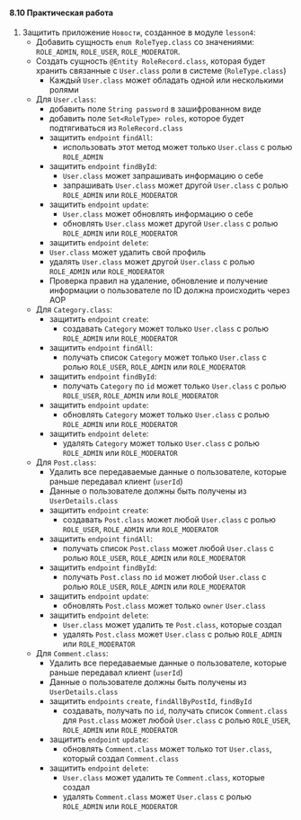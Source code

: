 #### 8.10 Практическая работа

1. Защитить приложение `Новости`, созданное в модуле `lesson4`:
   * Добавить сущность `enum RoleTyep.class` со значениями: `ROLE_ADMIN`, `ROLE_USER`, `ROLE_MODERATOR`.
   * Создать сущность `@Entity RoleRecord.class`, которая будет хранить связанные с `User.class` роли в системе (`RoleType.class`)
     - Каждый `User.class` может обладать одной или несколькими ролями
   * Для `User.class`:
     - добавить поле `String password` в зашифрованном виде
     - добавить поле `Set<RoleType> roles`, которое будет подтягиваться из `RoleRecord.class`
     - защитить `endpoint` `findAll`:
       + использовать этот метод может только `User.class` с ролью `ROLE_ADMIN`
     - защитить `endpoint` `findById`:
       + `User.class` может запрашивать информацию о себе
       + запрашивать `User.class` может другой `User.class` с ролью `ROLE_ADMIN` или `ROLE_MODERATOR`
     - защитить `endpoint` `update`:
       + `User.class` может обновлять информацию о себе
       + обновлять `User.class` может другой `User.class` с ролью `ROLE_ADMIN` или `ROLE_MODERATOR`
     -  защитить `endpoint` `delete`:
       + `User.class` может удалить свой профиль
       + удалять `User.class` может другой `User.class` с ролью `ROLE_ADMIN` или `ROLE_MODERATOR`
     -  Проверка правил на удаление, обновление и получение информации о пользователе по ID должна происходить через AOP
   * Для `Category.class`:
     - защитить `endpoint` `create`:
       + создавать `Category` может только `User.class` с ролью `ROLE_ADMIN` или `ROLE_MODERATOR` 
     - защитить `endpoint` `findAll`:
       + получать список `Category` может только `User.class` с ролью `ROLE_USER`, `ROLE_ADMIN` или `ROLE_MODERATOR`
     - защитить `endpoint` `findById`:
       + получать `Category` по `id` может только `User.class` с ролью `ROLE_USER`, `ROLE_ADMIN` или `ROLE_MODERATOR`
     - защитить `endpoint` `update`:
       + обновлять `Category` может только `User.class` с ролью `ROLE_ADMIN` или `ROLE_MODERATOR` 
     - защитить `endpoint` `delete`:
       + удалять `Category` может только `User.class` с ролью `ROLE_ADMIN` или `ROLE_MODERATOR`
   * Для `Post.class`:
     - Удалить все передаваемые данные о пользователе, которые раньше передавал клиент (`userId`)
     - Данные о пользователе должны быть получены из `UserDetails.class`
     - защитить `endpoint` `create`:
       + создавать `Post.class` может любой `User.class` с ролью  `ROLE_USER`, `ROLE_ADMIN` или `ROLE_MODERATOR`
     - защитить `endpoint` `findAll`:
       + получать список `Post.class` может любой `User.class` с ролью  `ROLE_USER`, `ROLE_ADMIN` или `ROLE_MODERATOR`
     - защитить `endpoint` `findById`:
       + получать `Post.class` по `id` может любой `User.class` с ролью  `ROLE_USER`, `ROLE_ADMIN` или `ROLE_MODERATOR`
     - защитить `endpoint` `update`:
       + обновлять `Post.class` может только `owner` `User.class`
     - защитить `endpoint` `delete`:
       + `User.class` может удалить те `Post.class`, которые создал
       + удалять `Post.class` может `User.class` с ролью `ROLE_ADMIN` или `ROLE_MODERATOR`
   * Для `Comment.class`:
     - Удалить все передаваемые данные о пользователе, которые раньше передавал клиент (`userId`)
     - Данные о пользователе должны быть получены из `UserDetails.class`
     - защитить `endpoints` `create`, `findAllByPostId`, `findById`
       + создавать, получать по `id`, получать список `Comment.class` для `Post.class` может любой `User.class` с ролью `ROLE_USER`, `ROLE_ADMIN` или `ROLE_MODERATOR`
     - защитить `endpoint` `update`:
       + обновлять `Comment.class` может только тот `User.class`, который создал `Comment.class`
     - защитить `endpoint` `delete`:
       + `User.class` может удалить те `Comment.class`, которые создал
       + удалять `Comment.class` может `User.class` с ролью `ROLE_ADMIN` или `ROLE_MODERATOR`

